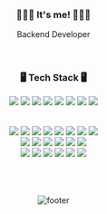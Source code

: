 <div align="center">

<br>
<br>

### 🏃🏻‍♀️ It's me! 🏃🏻‍♀️
Backend Developer
<br>
<br>
<br>

### 🖥️ Tech Stack 🖥️
<div>
<img src="https://img.shields.io/badge/Java-007396?style=flat&logo=OpenJDK&logoColor=white"/>
<img src="https://img.shields.io/badge/Spring-6DB33F?style=flat&logo=Spring&logoColor=white"/>
<img src="https://img.shields.io/badge/Spring Boot-6DB33F?style=flat&logo=Spring Boot&logoColor=white"/>
<img src="https://img.shields.io/badge/MySQL-4479A1?style=flat&logo=MySQL&logoColor=white"/>
<img src="https://img.shields.io/badge/HTML5-E34F26?style=flat&logo=HTML5&logoColor=white"/>
<img src="https://img.shields.io/badge/Python-3776AB?style=flat&logo=Python&logoColor=white"/>
<img src="https://img.shields.io/badge/MariaDB-003545?style=flat&logo=MariaDB&logoColor=white"/>
<img src="https://img.shields.io/badge/IntelliJ IDEA-000000?style=flat&logo=IntelliJ IDEA&logoColor=white"/>
</div>
  
<br>
<br>
  
<div>
<img src="https://img.shields.io/badge/Font Awesome-528DD7?style=flat&logo=Font Awesome&logoColor=white"/>
<img src="https://img.shields.io/badge/CSS3-1572B6?style=flat&logo=CSS3&logoColor=white"/>
<img src="https://img.shields.io/badge/JavaScript-F7DF1E?style=flat&logo=JavaScript&logoColor=white"/>
<img src="https://img.shields.io/badge/Git-F05032?style=flat&logo=Git&logoColor=white"/>
<img src="https://img.shields.io/badge/GitHub-181717?style=flat&logo=GitHub&logoColor=white"/>
<img src="https://img.shields.io/badge/Bootstrap-7952B3?style=flat&logo=Bootstrap&logoColor=white"/>
<img src="https://img.shields.io/badge/Android Studio Code-6DB33F?style=flat&logo=Android Studio Code&logoColor=white"/>
<img src="https://img.shields.io/badge/Visual Studio Code-007ACC?style=flat&logo=Visual Studio Code&logoColor=white"/>
</div>

<div>
<img src="https://img.shields.io/badge/CSS3-1572B6?style=flat&logo=CSS3&logoColor=white"/>
<img src="https://img.shields.io/badge/JavaScript-F7DF1E?style=flat&logo=JavaScript&logoColor=white"/>
<img src="https://img.shields.io/badge/Git-F05032?style=flat&logo=Git&logoColor=white"/>
<img src="https://img.shields.io/badge/GitHub-181717?style=flat&logo=GitHub&logoColor=white"/>
<img src="https://img.shields.io/badge/Bootstrap-7952B3?style=flat&logo=Bootstrap&logoColor=white"/>
<img src="https://img.shields.io/badge/Visual Studio Code-007ACC?style=flat&logo=Visual Studio Code&logoColor=white"/>
</div>


<div>
<img src="https://img.shields.io/badge/CentOS-262577?style=flat&logo=CentOS&logoColor=white"/>
<img src="https://img.shields.io/badge/PHP-777BB4?style=flat&logo=PHP&logoColor=white"/>
<img src="https://img.shields.io/badge/Apache Tomcat-F8DC75?style=flat&logo=Apache Tomcat&logoColor=white"/>
<img src="https://img.shields.io/badge/Jenkins-D24939?style=flat&logo=Jenkins&logoColor=white"/>
<img src="https://img.shields.io/badge/Kubernetes-326CE5?style=for-the-flat&logo=Kubernetes&logoColor=white">
<img src="https://img.shields.io/badge/JSON Web Tokens-000000?style=for-the-flat&logo=JSON Web Tokens&logoColor=white">

</div>

<br>
<br>
<br>


![footer](https://capsule-render.vercel.app/api?section=footer)

</div>
